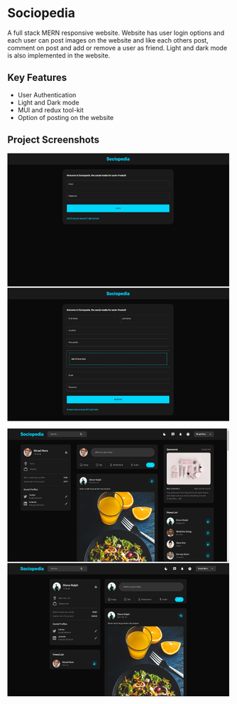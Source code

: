 # Sociopedia
A full stack  MERN responsive website. Website has user login options and each user can post images on the website 
and like each others post, comment on post and add or remove a user as friend. Light and dark mode is also implemented 
in the website.

## Key Features
- User Authentication
- Light and Dark mode
- MUI and redux tool-kit
- Option of posting on the website

## Project Screenshots

<p>
  <img src="client/public/assets/project-ss/Screenshot 2023-12-17 170918.png" height="300" width="500"/>
  <img src="client/public/assets/project-ss/Screenshot 2023-12-17 170949.png" height="300" width="500"/>
</p>

<p>
  <img src="client/public/assets/project-ss/Screenshot 2023-12-17 171103.png" height="300" width="500"/>
  <img src="client/public/assets/project-ss/Screenshot 2023-12-17 171143.png" height="300" width="500"/>
</p>
